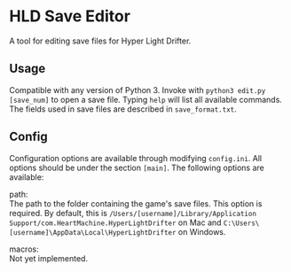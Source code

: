 # HLD Save Editor
A tool for editing save files for Hyper Light Drifter.
## Usage
Compatible with any version of Python 3. Invoke with `python3 edit.py [save_num]` to open a save file. Typing `help` will list all available commands. The fields used in save files are described in `save_format.txt`.
## Config
Configuration options are available through modifying `config.ini`. All options should be under the section `[main]`. The following options are available:

path:  
   	The path to the folder containing the game's save files. This option is required.
    By default, this is
    `/Users/[username]/Library/Application Support/com.HeartMachine.HyperLightDrifter`
    on Mac and `C:\Users\[username]\AppData\Local\HyperLightDrifter` on Windows. 

macros:  
    Not yet implemented.
